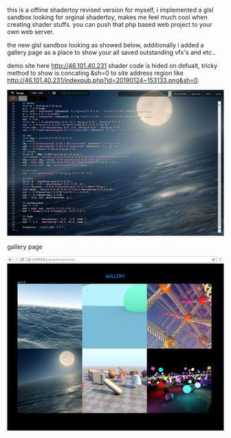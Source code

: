this is a offline shadertoy revised version for myself, i implemented a glsl sandbox looking for orginal shadertoy, makes me feel much cool when creating shader stuffs.  you can push that php based web project to your own web server. 

the new glsl sandbox looking as showed below, additionally i added a gallery page as a place to show your all saved outstanding vfx's and etc..

demo site here http://46.101.40.231  shader code is hided on defualt, tricky method to show is concating &sh=0 to site address region like http://46.101.40.231/indexpub.php?id=20190124~153133.png&sh=0.

![screenshot](screenshot.jpg)



gallery page

![gallery](gallery.jpg)

